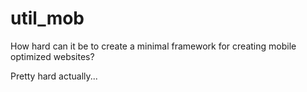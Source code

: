 # util_mob

How hard can it be to create a minimal framework for creating mobile optimized websites?

Pretty hard actually...